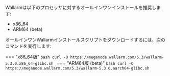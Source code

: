 Wallarmは以下のプロセッサに対するオールインワンインストールを推奨します:

* x86_64
* ARM64 (beta)

オールインワンWallarmインストールスクリプトをダウンロードするには、次のコマンドを実行します:

=== "x86_64版"
    ```bash
    curl -O https://meganode.wallarm.com/5.3/wallarm-5.3.0.x86_64-glibc.sh
    ```
=== "ARM64版 (beta)"
    ```bash
    curl -O https://meganode.wallarm.com/5.3/wallarm-5.3.0.aarch64-glibc.sh
    ```
